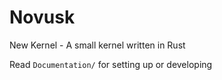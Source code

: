 # Novusk
New Kernel - A small kernel written in Rust

Read ``Documentation/`` for setting up or developing
